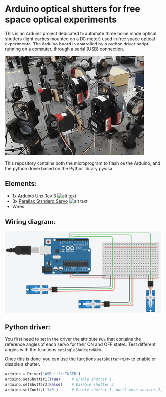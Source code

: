 # Arduino optical shutters for free space optical experiments

This is an Arduino project dedicated to automate three home made optical shutters (light caches mounted on a DC motor) used in free space optical experiments. The Arduino board is controlled by a python driver script running on a computer, through a serial (USB) connection.

![](shutters.gif)

This repository contains both the microprogram to flash on the Arduino, and the python driver based on the Python library pyvisa.

## Elements:
- 1x [Arduino Uno Rev 3](https://store.arduino.cc/arduino-uno-rev3) 
![alt text](https://store-cdn.arduino.cc/uni/catalog/product/cache/1/image/500x375/f8876a31b63532bbba4e781c30024a0a/a/0/a000066_iso_3.jpg)
- 3x [Parallax Standard Servo](https://www.parallax.com/product/900-00005)
![alt text](https://www.parallax.com/sites/default/files/styles/mid-sized-product/public/900-00005.png)
- Wires

## Wiring diagram:

![alt text](scheme.png)


## Python driver:

You first need to set in the driver the attribute `POS` that contains the reference angles of each servo for their ON and OFF states. Test different angles with the functions `setAngleShutter<NUM>`.

Once this is done, you can use the functions `setShutter<NUM>` to enable or disable a shutter.

``` python
arduino = Driver('ASRL::2::INSTR')
arduino.setShutter1(True)     # Enable shutter 1
arduino.setShutter3(False)    # Disable shutter 3
arduino.setConfig('1x0')      # Enable shutter 1, don't move shutter 2, disable shutter 3
```
